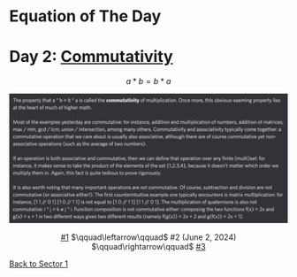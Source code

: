 # Equation of The Day

# Day 2: [Commutativity](https://en.wikipedia.org/wiki/Commutative_property)

$$a*b=b*a$$

<picture><img alt="Day 2" src="0002.png"></picture>

<center><a href="0001.html">#1</a> $\qquad\leftarrow\qquad$ #2 (June 2, 2024) $\qquad\rightarrow\qquad$ <a href="0003.html">#3</a></center>

[Back to Sector 1](../0-63.md)

<script data-goatcounter="https://zswu.goatcounter.com/count" async src="//gc.zgo.at/count.js"></script>
<script src="https://utteranc.es/client.js" repo="12AbBa/eotd" issue-term="pathname" theme="github-light" crossorigin="anonymous" async> </script>
